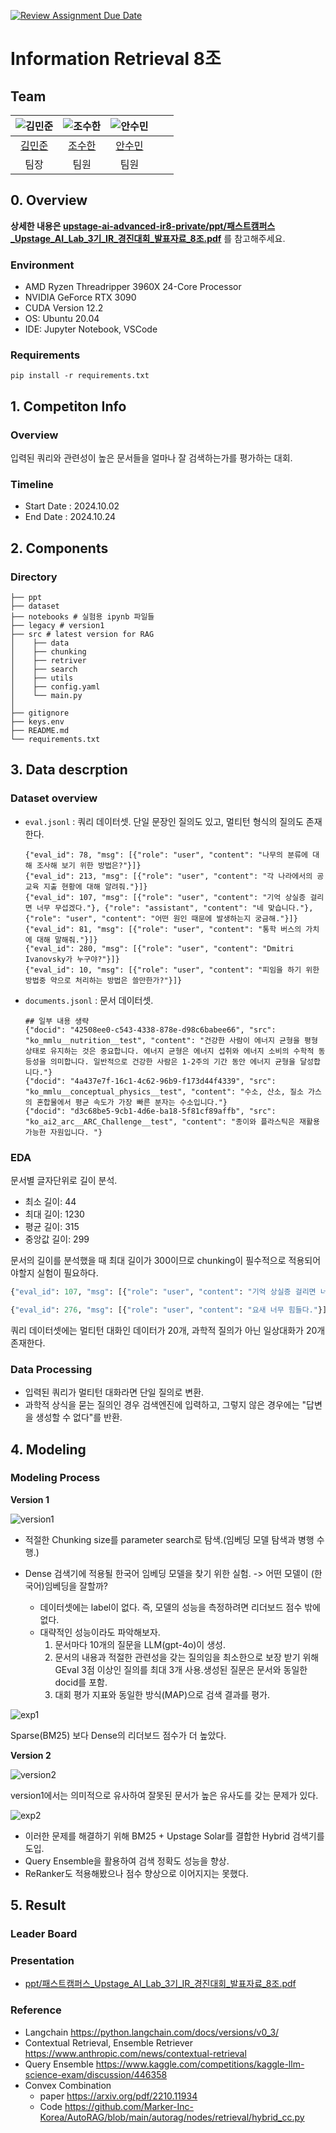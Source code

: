 [![Review Assignment Due Date](https://classroom.github.com/assets/deadline-readme-button-22041afd0340ce965d47ae6ef1cefeee28c7c493a6346c4f15d667ab976d596c.svg)](https://classroom.github.com/a/Tm6AYAOm)
# Information Retrieval 8조
## Team

| ![김민준](https://avatars.githubusercontent.com/u/156163982?v=4) | ![조수한](https://avatars.githubusercontent.com/u/156163982?v=4) | ![안수민](https://avatars.githubusercontent.com/u/156163982?v=4) |||
| :--------------------------------------------------------------: | :--------------------------------------------------------------: | :--------------------------------------------------------------: | :--------------------------------------------------------------: | :--------------------------------------------------------------: |
|            [김민준](https://github.com/pervin0527)             |            [조수한](https://github.com/UpstageAILab)             |            [안수민](https://github.com/UpstageAILab)             ||
|                            팀장                             |                            팀원                             |                            팀원                             |                             |

## 0. Overview

**상세한 내용은 [upstage-ai-advanced-ir8-private/ppt/패스트캠퍼스_Upstage_AI_Lab_3기_IR_경진대회_발표자료_8조.pdf](upstage-ai-advanced-ir8-private/ppt/패스트캠퍼스_Upstage_AI_Lab_3기_IR_경진대회_발표자료_8조.pdf)** 를 참고해주세요.

### Environment
- AMD Ryzen Threadripper 3960X 24-Core Processor
- NVIDIA GeForce RTX 3090
- CUDA Version 12.2
- OS: Ubuntu 20.04
- IDE: Jupyter Notebook, VSCode

### Requirements

    pip install -r requirements.txt

## 1. Competiton Info

### Overview

입력된 쿼리와 관련성이 높은 문서들을 얼마나 잘 검색하는가를 평가하는 대회.

### Timeline

- Start Date : 2024.10.02
- End Date : 2024.10.24

## 2. Components

### Directory

```
├── ppt
├── dataset
├── notebooks # 실험용 ipynb 파일들
├── legacy # version1
├── src # latest version for RAG
│    ├── data
│    ├── chunking
│    ├── retriver
│    ├── search
│    ├── utils
│    ├── config.yaml
│    └── main.py
│
├── gitignore
├── keys.env
├── README.md
└── requirements.txt
```

## 3. Data descrption

### Dataset overview

- ```eval.jsonl``` : 쿼리 데이터셋. 단일 문장인 질의도 있고, 멀티턴 형식의 질의도 존재한다.

    ```
    {"eval_id": 78, "msg": [{"role": "user", "content": "나무의 분류에 대해 조사해 보기 위한 방법은?"}]}
    {"eval_id": 213, "msg": [{"role": "user", "content": "각 나라에서의 공교육 지출 현황에 대해 알려줘."}]}
    {"eval_id": 107, "msg": [{"role": "user", "content": "기억 상실증 걸리면 너무 무섭겠다."}, {"role": "assistant", "content": "네 맞습니다."}, {"role": "user", "content": "어떤 원인 때문에 발생하는지 궁금해."}]}
    {"eval_id": 81, "msg": [{"role": "user", "content": "통학 버스의 가치에 대해 말해줘."}]}
    {"eval_id": 280, "msg": [{"role": "user", "content": "Dmitri Ivanovsky가 누구야?"}]}
    {"eval_id": 10, "msg": [{"role": "user", "content": "피임을 하기 위한 방법중 약으로 처리하는 방법은 쓸만한가?"}]}
    ```

- ```documents.jsonl``` : 문서 데이터셋.

    ```
    ## 일부 내용 생략
    {"docid": "42508ee0-c543-4338-878e-d98c6babee66", "src": "ko_mmlu__nutrition__test", "content": "건강한 사람이 에너지 균형을 평형 상태로 유지하는 것은 중요합니다. 에너지 균형은 에너지 섭취와 에너지 소비의 수학적 동등성을 의미합니다. 일반적으로 건강한 사람은 1-2주의 기간 동안 에너지 균형을 달성합니다."}
    {"docid": "4a437e7f-16c1-4c62-96b9-f173d44f4339", "src": "ko_mmlu__conceptual_physics__test", "content": "수소, 산소, 질소 가스의 혼합물에서 평균 속도가 가장 빠른 분자는 수소입니다."}
    {"docid": "d3c68be5-9cb1-4d6e-ba18-5f81cf89affb", "src": "ko_ai2_arc__ARC_Challenge__test", "content": "종이와 플라스틱은 재활용 가능한 자원입니다. "}
    ```

### EDA

문서별 글자단위로 길이 분석.

- 최소 길이: 44
- 최대 길이: 1230
- 평균 길이: 315
- 중앙값 길이: 299

문서의 길이를 분석했을 때 최대 길이가 300이므로 chunking이 필수적으로 적용되어야할지 실험이 필요하다.

```python
{"eval_id": 107, "msg": [{"role": "user", "content": "기억 상실증 걸리면 너무 무섭겠다."}, {"role": "assistant", "content": "네 맞습니다."}, {"role": "user", "content": "어떤 원인 때문에 발생하는지 궁금해."}]}

{"eval_id": 276, "msg": [{"role": "user", "content": "요새 너무 힘들다."}]}
```

쿼리 데이터셋에는 멀티턴 대화인 데이터가 20개, 과학적 질의가 아닌 일상대화가 20개 존재한다.

### Data Processing

- 입력된 쿼리가 멀티턴 대화라면 단일 질의로 변환.
- 과학적 상식을 묻는 질의인 경우 검색엔진에 입력하고, 그렇지 않은 경우에는 "답변을 생성할 수 없다"를 반환.

## 4. Modeling

### Modeling Process

**Version 1**

![version1](./imgs/version1.png)

- 적절한 Chunking size를 parameter search로 탐색.(임베딩 모델 탐색과 병행 수행.)
- Dense 검색기에 적용될 한국어 임베딩 모델을 찾기 위한 실험. -> 어떤 모델이 (한국어)임베딩을 잘할까?
  
  - 데이터셋에는 label이 없다. 즉, 모델의 성능을 측정하려면 리더보드 점수 밖에 없다.
  - 대략적인 성능이라도 파악해보자.
    1. 문서마다 10개의 질문을 LLM(gpt-4o)이 생성.
    2. 문서의 내용과 적절한 관련성을 갖는 질의임을 최소한으로 보장 받기 위해 GEval 3점 이상인 질의를 최대 3개 사용.생성된 질문은 문서와 동일한 docid를 포함.
    3. 대회 평가 지표와 동일한 방식(MAP)으로 검색 결과를 평가.

![exp1](./imgs/0000.png)

Sparse(BM25) 보다 Dense의 리더보드 점수가 더 높았다.


**Version 2**

![version2](./imgs/version2.png)

version1에서는 의미적으로 유사하여 잘못된 문서가 높은 유사도를 갖는 문제가 있다.

![exp2](./imgs/0001.png)

- 이러한 문제를 해결하기 위해 BM25 + Upstage Solar를 결합한 Hybrid 검색기를 도입.
- Query Ensemble을 활용하여 검색 정확도 성능을 향상.
- ReRanker도 적용해봤으나 점수 향상으로 이어지지는 못했다.


## 5. Result

### Leader Board


### Presentation

- [ppt/패스트캠퍼스_Upstage_AI_Lab_3기_IR_경진대회_발표자료_8조.pdf](./ppt/패스트캠퍼스_Upstage_AI_Lab_3기_IR_경진대회_발표자료_8조.pdf)

### Reference

- Langchain https://python.langchain.com/docs/versions/v0_3/ 
- Contextual Retrieval, Ensemble Retriever https://www.anthropic.com/news/contextual-retrieval 
- Query Ensemble https://www.kaggle.com/competitions/kaggle-llm-science-exam/discussion/446358
- Convex Combination 
    - paper https://arxiv.org/pdf/2210.11934 
    - Code https://github.com/Marker-Inc-Korea/AutoRAG/blob/main/autorag/nodes/retrieval/hybrid_cc.py 


